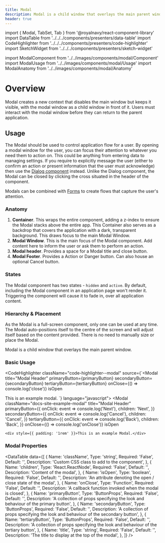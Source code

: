```yaml
---
title: Modal
description: Modal is a child window that overlays the main parent window.
header: true
---
```


import { Modal, TabSet, Tab } from '@royalnavy/react-component-library'
import DataTable from '../../../components/presenters/data-table'
import CodeHighlighter from '../../../components/presenters/code-highlighter'
import SketchWidget from '../../../components/presenters/sketch-widget'

import ModalComponent from '../../images/components/modal/Component'
import ModalUsage from '../../images/components/modal/Usage'
import ModalAnatomy from '../../images/components/modal/Anatomy'

# Overview

Modal creates a new context that disables the main window but keeps it visible, with the modal window as a child window in front of it. Users must interact with the modal window before they can return to the parent application. 

<ModalComponent />

## Usage
The Modal should be used to control application flow for a user. By opening a modal window for the user, you can focus their attention to whatever you need them to action on. This could be anything from entering data to managing settings. If you require to explicitly message the user (either to confirm an action or present information that the user must acknowledge) then use the [Dialog component](/components/dialog) instead. Unlike the Dialog component, the Modal can be closed by clicking the cross situated in the header of the component.

<ModalUsage />

Modals can be combined with [Forms](/components/forms/) to create flows that capture the user's attention.

<TabSet>

<Tab title="Design">

<SketchWidget name="Modal" href="/design-system.sketch" />

### Anatomy

<ModalAnatomy />

1. **Container**. This wraps the entire component, adding a z-index to ensure the Modal stacks above the entire app. This Container also serves as a backdrop that covers the application with a dark, transparent background. This draws focus to the main Modal Window.
2. **Modal Window**. This is the main focus of the Modal component. Add content here to inform the user or ask them to perform an action.
3. **Modal header**. Provides a space for a Modal title and close button.
4. **Modal Footer**. Provides a Action or Danger button. Can also house an optional Cancel button.

### States
The Modal component has two states - `hidden` and `active`. By default, including the Modal component in an application page won't render it. Triggering the component will cause it to fade in, over all application content.

### Hierarchy & Placement
As the Modal is a full-screen component, only one can be used at any time. The Modal auto-positions itself to the centre of the screen and will adjust itself based on the content provided. There is no need to manually size or place the Modal.

</Tab>

<Tab title="Develop">

Modal is a child window that overlays the main parent window.

### Basic Usage
<CodeHighlighter className="code-highlighter--modal" source={`<Modal
  title="Modal Header"
  primaryButton={primaryButton}
  secondaryButton={secondaryButton}
  tertiaryButton={tertiaryButton}
  onClose={() => console.log('close')}
  isOpen
>
  This is an example modal.
</Modal>`} language="javascript">
  <Modal
    className="docs-site-example-modal"
    title="Modal Header"
    primaryButton={{
  onClick: event => console.log('Next'),
  children: 'Next',
}}
    secondaryButton={{
  onClick: event => console.log('Cancel'),
  children: 'Cancel',
}}
    tertiaryButton={{
  onClick: event => console.log('Back'),
  children: 'Back',
}}
    onClose={() => console.log('onClose')}
    isOpen
  >
    <div style={{ padding: '1rem' }}>This is an example Modal.</div>
  </Modal>
</CodeHighlighter>

### Modal Properties
<DataTable data={[
  {
    Name: 'className',
    Type: 'string',
    Required: 'False',
    Default: '',
    Description: 'Custom CSS class to add to the component',
  },
  {
    Name: 'children',
    Type: 'React.ReactNode',
    Required: 'False',
    Default: '',
    Description: 'Content of the modal',
  },
  {
    Name: 'isOpen',
    Type: 'boolean',
    Required: 'False',
    Default: '',
    Description: 'An attribute denoting the open / close state of the modal',
  },
  {
    Name: 'onClose',
    Type: 'Function<any>',
    Required: 'False',
    Default: '',
    Description: 'A callback function invoked when the modal is closed',
  },
  {
    Name: 'primaryButton',
    Type: 'ButtonProps',
    Required: 'False',
    Default: '',
    Description: 'A collection of props specifying the look and behaviour of the primary button',
  },
  {
    Name: 'secondaryButton',
    Type: 'ButtonProps',
    Required: 'False',
    Default: '',
    Description: 'A collection of props specifying the look and behaviour of the secondary button',
  },
  {
    Name: 'tertiaryButton',
    Type: 'ButtonProps',
    Required: 'False',
    Default: '',
    Description: 'A collection of props specifying the look and behaviour of the tertiary button',
  },
  {
    Name: 'title',
    Type: 'string',
    Required: 'False',
    Default: '',
    Description: 'The title to display at the top of the modal',
  },
]} />

</Tab>
</TabSet>
